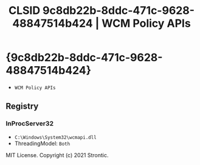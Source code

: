 ﻿---
title: "CLSID 9c8db22b-8ddc-471c-9628-48847514b424 | WCM Policy APIs"
excerpt: What is COM-Object CLSID 9c8db22b-8ddc-471c-9628-48847514b424?
---

# {9c8db22b-8ddc-471c-9628-48847514b424}

* `WCM Policy APIs`

## Registry


### InProcServer32

* `C:\Windows\System32\wcmapi.dll`
* ThreadingModel: `Both`

MIT License. Copyright (c) 2021 Strontic.


